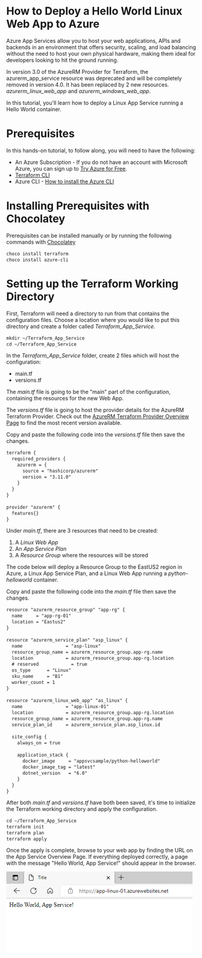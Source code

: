 # How to Deploy a Hello World Linux Web App to Azure

Azure App Services allow you to host your web applications, APIs and backends in an environment that offers security, scaling, and load balancing without the need to host your own physical hardware, making them ideal for developers looking to hit the ground running.

In version 3.0 of the AzureRM Provider for Terraform, the azurerm_app_service resource was deprecated and will be completely removed in version 4.0. It has been replaced by 2 new resources. *azurerm_linux_web_app* and *azurerm_windows_web_app*. 

In this tutorial, you'll learn how to deploy a Linux App Service running a  Hello World container.

# Prerequisites

In this hands-on tutorial, to follow along, you will need to have the following:

- An Azure Subscription - If you do not have an account with Microsoft Azure, you can sign up to [Try Azure for Free](https://azure.microsoft.com/en-us/free/).
- [Terraform CLI](https://www.terraform.io/)
- Azure CLI - [How to install the Azure CLI](https://docs.microsoft.com/en-us/cli/azure/install-azure-cli)

# Installing Prerequisites with Chocolatey

Prerequisites can be installed manually or by running the following commands with [Chocolatey](https://chocolatey.org/install)

```
choco install terraform
choco install azure-cli
```

# Setting up the Terraform Working Directory

First, Terraform will need a directory to run from that contains the configuration files. Choose a location where you would like to put this directory and create a folder called *Terraform_App_Service*.

```
mkdir ~/Terraform_App_Service
cd ~/Terraform_App_Service
```

In the *Terraform_App_Service* folder, create 2 files which will host the configuration:
- main.tf
- versions.tf

The *main.tf* file is going to be the "main" part of the configuration, containing the resources for the new Web App.

The *versions.tf* file is going to host the provider details for the AzureRM Terraform Provider. Check out the [AzureRM Terraform Provider Overview Page](https://registry.terraform.io/providers/hashicorp/azurerm/latest) to find the most recent version available.

Copy and paste the following code into the *versions.tf* file then save the changes.

```
terraform {
  required_providers {
    azurerm = {
      source = "hashicorp/azurerm"
      version = "3.11.0"
    }
  }
}

provider "azurerm" {
  features{}
}
```

Under *main.tf*, there are 3 resources that need to be created:

1. A *Linux Web App*
2. An *App Service Plan*
3. A *Resource Group* where the resources will be stored

The code below will deploy a Resource Group to the EastUS2 region in Azure, a Linux App Service Plan, and a Linux Web App running a *python-helloworld* container.

Copy and paste the following code into the *main.tf* file then save the changes.

```
resource "azurerm_resource_group" "app-rg" {
  name     = "app-rg-01"
  location = "Eastus2"
}

resource "azurerm_service_plan" "asp_linux" {
  name                = "asp-linux"
  resource_group_name = azurerm_resource_group.app-rg.name
  location            = azurerm_resource_group.app-rg.location
  # reserved            = true
  os_type      = "Linux"
  sku_name     = "B1"
  worker_count = 1
}

resource "azurerm_linux_web_app" "as_linux" {
  name                = "app-linux-01"
  location            = azurerm_resource_group.app-rg.location
  resource_group_name = azurerm_resource_group.app-rg.name
  service_plan_id     = azurerm_service_plan.asp_linux.id

  site_config {
    always_on = true
    
    application_stack {
      docker_image     = "appsvcsample/python-helloworld"
      docker_image_tag = "latest"
      dotnet_version   = "6.0"
    }
  }
}
```
After both *main.tf* and *versions.tf* have both been saved, it's time to initialize the Terraform working directory and apply the configuration.

```
cd ~/Terraform_App_Service
terraform init
terraform plan
terraform apply
```

Once the apply is complete, browse to your web app by finding the URL on the App Service Overview Page. If everything deployed correctly, a page with the message "Hello World, App Service!" should appear in the browser.

![Hello World Linux Web App](./images/HelloWorldPage.png)